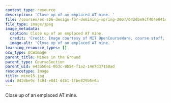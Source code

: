 ```yaml
---
content_type: resource
description: 'Close up of an emplaced AT mine. '
file: /courses/ec-s06-design-for-demining-spring-2007/042dbe9cf404e041d4b11fbe829b5e6a_mine15.jpg
file_type: image/jpeg
image_metadata:
  caption: Close up of an emplaced AT mine.
  credit: 'Credit: Image courtesy of MIT OpenCourseWare, course staff, and students.'
  image-alt: 'Close up of an emplaced AT mine. '
learning_resource_types: []
ocw_type: OCWImage
parent_title: Mines in the Ground
parent_type: CourseSection
parent_uid: e43b56e1-0b3c-8b54-f1a2-14e7d37158ad
resourcetype: Image
title: mine15.jpg
uid: 042dbe9c-f404-e041-d4b1-1fbe829b5e6a
---
```

Close up of an emplaced AT mine. 

